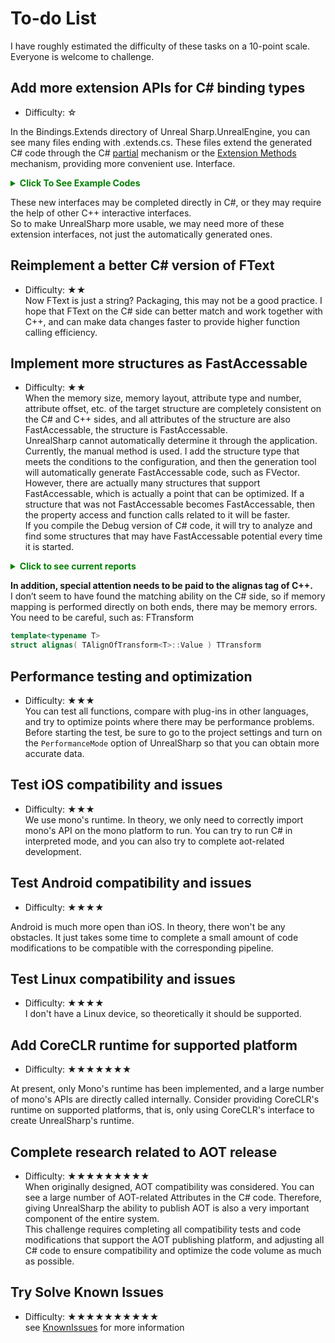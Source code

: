 # To-do List
I have roughly estimated the difficulty of these tasks on a 10-point scale. Everyone is welcome to challenge.  

## Add more extension APIs for C# binding types
* Difficulty: &#9734;   
  

In the Bindings.Extends directory of Unreal Sharp.UnrealEngine, you can see many files ending with .extends.cs. These files extend the generated C# code through the C# [partial](https://learn.microsoft.com/en-us/dotnet/csharp/programming-guide/classes-and-structs/partial-classes-and-methods) mechanism or the [Extension Methods](https://learn.microsoft.com/en-us/dotnet/csharp/programming-guide/classes-and-structs/extension-methods) mechanism, providing more convenient use. Interface.  

<details>
    <summary style="color: green; font-weight: bold;">Click To See Example Codes</summary>
    
```C#
    // FVector.extends.cs
    /// <summary>
    /// Squareds the length.
    /// </summary>
    /// <returns>System.Double.</returns>
    public double SquaredLength()
    {
        return SizeSquared();
    }

    /// <summary>
    /// Determines whether [is nearly zero] [the specified tolerance].
    /// </summary>
    /// <param name="Tolerance">The tolerance.</param>
    /// <returns><c>true</c> if [is nearly zero] [the specified tolerance]; otherwise, <c>false</c>.</returns>
    public bool IsNearlyZero(double Tolerance = UnrealConstants.KindaSmallNumber)
    {
        return System.Math.Abs(X) <= Tolerance && System.Math.Abs(Y) <= Tolerance && System.Math.Abs(Z) <= Tolerance;
    }

    /// <summary>
    /// Determines whether [is nearly equal] [the specified other].
    /// </summary>
    /// <param name="other">The other.</param>
    /// <returns><c>true</c> if [is nearly equal] [the specified other]; otherwise, <c>false</c>.</returns>
    public bool IsNearlyEqual(FVector other)
    {
        return (other - this).IsNearlyZero();
    }
```
```C#
    // AActor.extends.cs
	partial class AActor
	{
		/// <summary>
		/// Gets the world.
		/// </summary>
		/// <returns>System.Nullable&lt;UWorld&gt;.</returns>
		public UWorld? GetWorld()
		{
			return ActorInteropUtils.GetWorld(this);
		}

		/// <summary>
		/// Gets the game instance.
		/// </summary>
		/// <returns>System.Nullable&lt;UGameInstance&gt;.</returns>
		public UGameInstance? GetGameInstance()
		{
			return ActorInteropUtils.GetGameInstance(this);
		}

		/// <summary>
		/// Destroys the actor.
		/// </summary>
		public void DestroyActor()
		{
			K2_DestroyActor();
		}
	}
```
```C#
    // IEnhancedInputSubsystemInterface.Extends.cs
    /// <summary>
    /// Class IEnhancedInputSubsystemInterfaceExtensions.
    /// </summary>
    public static class IEnhancedInputSubsystemInterfaceExtensions
    {
        /// <summary>
        /// Adds the mapping context.
        /// </summary>
        /// <param name="interface">The interface.</param>
        /// <param name="MappingContext">The mapping context.</param>
        /// <param name="Priority">The priority.</param>
        public static void AddMappingContext(this IEnhancedInputSubsystemInterface @interface, UInputMappingContext? MappingContext, int Priority = 0)
        {
            FModifyContextOptions Options = new FModifyContextOptions();

            @interface.AddMappingContext(MappingContext, Priority, ref Options);
        }
    }
``` 
    
</details>  
  
   

These new interfaces may be completed directly in C#, or they may require the help of other C++ interactive interfaces.  
So to make UnrealSharp more usable, we may need more of these extension interfaces, not just the automatically generated ones.  


## Reimplement a better C# version of FText
* Difficulty: &#9733;&#9733;  
Now FText is just a string? Packaging, this may not be a good practice. I hope that FText on the C# side can better match and work together with C++, and can make data changes faster to provide higher function calling efficiency.  


## Implement more structures as FastAccessable
* Difficulty: &#9733;&#9733;  
When the memory size, memory layout, attribute type and number, attribute offset, etc. of the target structure are completely consistent on the C# and C++ sides, and all attributes of the structure are also FastAccessable, the structure is FastAccessable.   
UnrealSharp cannot automatically determine it through the application. Currently, the manual method is used. I add the structure type that meets the conditions to the configuration, and then the generation tool will automatically generate FastAccessable code, such as FVector. However, there are actually many structures that support FastAccessable, which is actually a point that can be optimized. If a structure that was not FastAccessable becomes FastAccessable, then the property access and function calls related to it will be faster.  
If you compile the Debug version of C# code, it will try to analyze and find some structures that may have FastAccessable potential every time it is started.   
<details>
    <summary style="color: green; font-weight: bold;">Click to see current reports</summary>
    Please note that this report may not be accurate:  
    ```log
    Find 207 potential fast access types, Please check the possibility of modifying it so that it can be fast access:
    UnrealSharp.UnrealEngine.FAIRequestID    
    UnrealSharp.UnrealEngine.FAnchorData    
    UnrealSharp.UnrealEngine.FAnchors    
    UnrealSharp.UnrealEngine.FAsyncPhysicsTimestamp    
    UnrealSharp.UnrealEngine.FBoneMirrorInfo    
    UnrealSharp.UnrealEngine.FBox2D    
    UnrealSharp.UnrealEngine.FBox2f    
    UnrealSharp.UnrealEngine.FBox3d    
    UnrealSharp.UnrealEngine.FBox3f    
    // you can find remain types in logs...
    ....
```
You can refer to FVector and FRotator to complete this operation.   

</details>  
  
  
**In addition, special attention needs to be paid to the alignas tag of C++.**   
I don’t seem to have found the matching ability on the C# side, so if memory mapping is performed directly on both ends, there may be memory errors. You need to be careful, such as: FTransform
```C++
template<typename T>
struct alignas( TAlignOfTransform<T>::Value ) TTransform
```




## Performance testing and optimization
* Difficulty: &#9733;&#9733;&#9733;  
You can test all functions, compare with plug-ins in other languages, and try to optimize points where there may be performance problems.  
Before starting the test, be sure to go to the project settings and turn on the `PerformanceMode` option of UnrealSharp so that you can obtain more accurate data.

## Test iOS compatibility and issues
* Difficulty: &#9733;&#9733;&#9733;  
We use mono's runtime. In theory, we only need to correctly import mono's API on the mono platform to run. You can try to run C# in interpreted mode, and you can also try to complete aot-related development.

## Test Android compatibility and issues
* Difficulty: &#9733;&#9733;&#9733;&#9733;  

Android is much more open than iOS. In theory, there won't be any obstacles. It just takes some time to complete a small amount of code modifications to be compatible with the corresponding pipeline.

## Test Linux compatibility and issues
* Difficulty: &#9733;&#9733;&#9733;&#9733;  
I don't have a Linux device, so theoretically it should be supported.  

## Add CoreCLR runtime for supported platform
* Difficulty: &#9733;&#9733;&#9733;&#9733;&#9733;&#9733;&#9733; 

At present, only Mono's runtime has been implemented, and a large number of mono's APIs are directly called internally. Consider providing CoreCLR's runtime on supported platforms, that is, only using CoreCLR's interface to create UnrealSharp's runtime.

## Complete research related to AOT release
* Difficulty: &#9733;&#9733;&#9733;&#9733;&#9733;&#9733;&#9733;&#9733;&#9733;   
When originally designed, AOT compatibility was considered. You can see a large number of AOT-related Attributes in the C# code. Therefore, giving UnrealSharp the ability to publish AOT is also a very important component of the entire system.  
This challenge requires completing all compatibility tests and code modifications that support the AOT publishing platform, and adjusting all C# code to ensure compatibility and optimize the code volume as much as possible.  

## Try Solve Known Issues
* Difficulty: &#9733;&#9733;&#9733;&#9733;&#9733;&#9733;&#9733;&#9733;&#9733;&#9733;  
see [KnownIssues](./KnownIssues.md) for more information  
